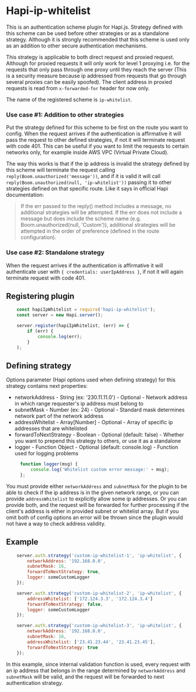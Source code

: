 # Hapi-ip-whitelist

This is an authentication scheme plugin for Hapi.js. Strategy defined with this scheme can be used before other strategies or as a standalone strategy. Although it is strongly recommended that this scheme is used only as an addition to other secure authentication mechanisms.

This strategy is applicable to both direct request and proxied request. Although for proxied requests it will only work for level 1 proxying i.e. for the requests that only pass through one proxy until they reach the server (This is a security measure because ip addressed from requests that go through several proxies can be easily spoofed). The client address in proxied requests is read from `x-forwarded-for` header for now only. 

The name of the registered scheme is `ip-whitelist`.

### Use case #1: Addition to other strategies
Put the strategy defined for this scheme to be first on the route you want to config. When the request arrives if the authentication is affirmative it will pass the request to other defined strategies, if not it will terminate request with code 401. This can be useful if you want to limit the requests to certain networks only, for example inside AWS VPC (Virtual Private Cloud).

The way this works is that if the ip address is invalid the strategy defined by this scheme will terminate the request calling `reply(Boom.unauthorized('message'))`, and if it is valid it will call `reply(Boom.unauthorized(null, 'ip-whitelist'))` passing it to other strategies defined on that specific route. Like it says in official Hapi documentation:

> If the err passed to the reply() method includes a message, no additional strategies will be attempted. If the err does not include a message but does include the scheme name (e.g. Boom.unauthorized(null, 'Custom')), additional strategies will be attempted in the order of preference (defined in the route configuration).

### Use case #2: Standalone strategy
When the request arrives if the authentication is affirmative it will authenticate user with
`{ credentials: userIpAddress }`, if not it will again terminate request with code 401.

## Registering plugin
```javascript
    const hapiIpWhitelist = require('hapi-ip-whitelist');
    const server = new Hapi.server();

    server.register(hapiIpWhitelist, (err) => {
        if (err) {
            console.log(err);
        }
    );
```
## Defining strategy
Options parameter (Hapi options used when defining strategy) for this strategy contains next properties:
- networkAddress - String (ex: '230.11.11.0') - Optional - Network address in which range requester's ip address must belong to
- subnetMask - Number (ex: 24) - Optional - Standard mask determines network part of the network address
- addressWhitelist - Array[Number] - Optional - Array of specific ip addresses that are whitelisted
- forwardToNextStrategy - Boolean - Optional (default: false) - Whether you want to prepend this strategy to others, or use it as a standalone
- logger - Function Object - Optional (default: console.log) - Function used for logging problems
  ```javascript
    function logger(msg) {
        console.log('Whitelist custom error message:' + msg);
    };
  ```

You must provide either `networkAddress` and `subnetMask` for the plugin to be able to check if the ip address is in the given network range, or you can provide `addressWhitelist` to explicitly allow some ip addresses. Or you can provide both, and the request will be forwarded for further processing if the client's address is either in provided subnet or whitelist array. But if you omit both of config options an error will be thrown since the plugin would not have a way to check address validity. 
## Example
```javascript
    server.auth.strategy('custom-ip-whitelist-1', 'ip-whitelist', {
        networkAddress: '192.168.0.0',
        subnetMask: 16,
        forwardToNextStrategy: true,
        logger: someCustomLogger
    });

    server.auth.strategy('custom-ip-whitelist-2', 'ip-whitelist', {
        addressWhitelist: ['172.124.3.3', '172.124.3.4']
        forwardToNextStrategy: false,
        logger: someCustomLogger
    });

    server.auth.strategy('custom-ip-whitelist-3', 'ip-whitelist', {
        networkAddress: '192.168.0.0',
        subnetMask: 16,
        addressWhitelist: ['23.41.23.44', '23.41.23.45'],
        forwardToNextStrategy: true
    });
```
In this example, since internal validation function is used, every request with an ip address that belongs in the range determined by `networkAddress` and `subnetMask` will be valid, and the request will be forwarded to next authentication strategy.

